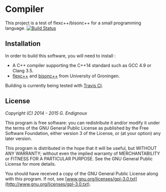 # Compiler

This project is a test of flexc++/bisonc++ for a small programming language. [![Build Status](https://travis-ci.org/gendx/compiler.png?branch=master)](https://travis-ci.org/gendx/compiler)


## Installation

In order to build this software, you will need to install :
* A C++ compiler supporting the C++14 standard such as GCC 4.9 or Clang 3.5.
* [flexc++](http://flexcpp.sourceforge.net/) and [bisonc++](http://bisoncpp.sourceforge.net/) from University of Groningen.

Building is currently being tested with [Travis CI](https://travis-ci.org).


## License

*Copyright (C) 2014 - 2015  G. Endignoux*

This program is free software: you can redistribute it and/or modify it under the terms of the GNU General Public License as published by the Free Software Foundation, either version 3 of the License, or (at your option) any later version.

This program is distributed in the hope that it will be useful, but WITHOUT ANY WARRANTY; without even the implied warranty of MERCHANTABILITY or FITNESS FOR A PARTICULAR PURPOSE. See the GNU General Public License for more details.

You should have received a copy of the GNU General Public License along with this program. If not, see [www.gnu.org/licenses/gpl-3.0.txt](http://www.gnu.org/licenses/gpl-3.0.txt).

